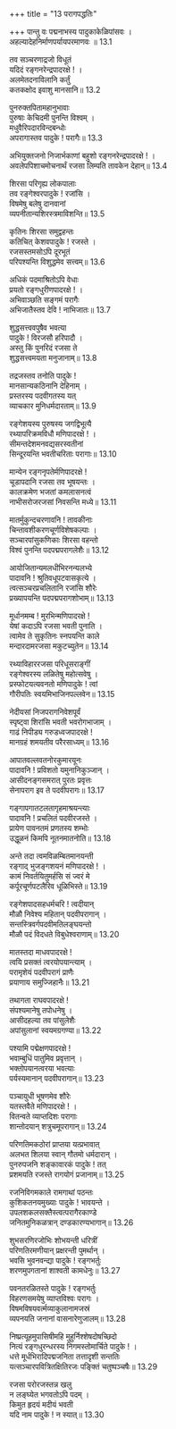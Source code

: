+++
title = "13 परागपद्धतिः"

+++
पान्तु वः पद्मनाभस्य पादुकाकेळिपांसवः ।  
अहल्यादेहनिर्माणपर्यायपरमाणवः ॥ 13.1

तव सञ्चरणाद्रजो विधूतं  
यदिदं रङ्गनरेन्द्रपादरक्षे ! ।  
अलमेतदनाविलानि कर्तुं  
कतकक्षोद इवाशु मानसानि॥ 13.2

पुनरुक्तपितामहानुभावाः  
पुरुषाः केचिदमी पुनन्ति विश्वम् ।  
मधुवैरिपदारविन्दबन्धोः  
अपरागास्तव पादुके ! परागैः॥ 13.3

अभियुक्तजनो निजार्भकाणां बहुशो रङ्गनरेन्द्रपादरक्षे ! ।  
अवलेपपिशाचमोचनार्थं रजसा लिम्पति तावकेन देहान्॥ 13.4

शिरसा परिगृह्य लोकपालाः  
तव रङ्गेश्वरपादुके ! रजांसि ।  
विषमेषु बलेषु दानवानां  
व्यपनीतान्यशिरस्त्रमाविशन्ति॥ 13.5

कृतिनः शिरसा समुद्वहन्तः  
कतिचित् केशवपादुके ! रजस्ते ।  
रजसस्तमसोऽपि दूरभूतं  
परिपश्यन्ति विशुद्धमेव सत्त्वम्॥ 13.6

अधिकं पदमाश्रितोऽपि वेधाः  
प्रयतो रङ्गधुरीणपादरक्षे ! ।  
अभिवाञ्छति सङ्गमं परागैः  
अभिजातैस्तव देवि ! नाभिजातः॥ 13.7

शुद्धसत्त्ववपुषैव भवत्या  
पादुके ! विरजसौ हरिपादौ ।  
अस्तु किं पुनरिदं रजसा ते  
शुद्धसत्त्वमयता मनुजानाम्॥ 13.8

तद्रजस्तव तनोति पादुके !  
मानसान्यकठिनानि देहिनाम् ।  
प्रस्तरस्य पदवीगतस्य यत्  
व्याचकार मुनिधर्मदारताम्॥ 13.9

रङ्गेशयस्य पुरुषस्य जगद्विभूत्यै  
रथ्यापरिक्रमविधौ मणिपादरक्षे ! ।  
सीमन्तदेशमनवद्यसरस्वतीनां  
सिन्दूरयन्ति भवतीचरिताः परागाः॥ 13.10

मान्येन रङ्गनृपतेर्मणिपादरक्षे !  
चूडापदानि रजसा तव भूषयन्तः ।  
कालक्रमेण भजतां कमलासनत्वं  
नाभीसरोजरजसां निवसन्ति मध्ये॥ 13.11

मातर्मुकुन्दचरणावनि ! तावकीनाः  
चिन्तावशीकरणचूर्णविशेषकल्पाः ।  
सञ्चारपांसुकणिकाः शिरसा वहन्तो  
विश्वं पुनन्ति पदपद्मपरागलेशैः॥ 13.12

आयोजितान्यमलधीभिरनन्यलभ्ये  
पादावनि ! श्रुतिवधूपटवासकृत्ये ।  
त्वत्सञ्चरप्रचलितानि रजांसि शौरेः  
प्रख्यापयन्ति पदपद्मपरागशोभाम्॥ 13.13

मूर्धानमम्ब ! मुरभिन्मणिपादरक्षे !  
येषां कदाऽपि रजसा भवती पुनाति ।  
त्वामेव ते सुकृतिनः स्नपयन्ति काले  
मन्दारदामरजसा मकुटच्युतेन॥ 13.14

रथ्याविहाररजसा परिधूसराङ्गीं  
रङ्गेश्वरस्य लळितेषु महोत्सवेषु ।  
प्रस्फोटयत्यवनतो मणिपादुके ! त्वां  
गौरीपतिः स्वयमिभाजिनपल्लवेन॥ 13.15

नेदीयसां निजपरागनिवेशपूर्वं  
स्पृष्ट्वा शिरांसि भवती भवरोगभाजाम् ।  
गाढं निपीड्य गरुडध्वजपादरक्षे !  
मानग्रहं शमयतीव परैरसाध्यम्॥ 13.16

आपातवल्लवतनोरकुमारयूनः  
पादावनि ! प्रविशतो यमुनानिकुञ्जान् ।  
आसीदनङ्गसमरात् पुरतः प्रवृत्तः  
सेनापराग इव ते पदवीपरागः॥ 13.17

गङ्गापगातटलतागृहमाश्रयन्त्याः  
पादावनि ! प्रचलितं पदवीरजस्ते ।  
प्रायेण पावनतमं प्रणतस्य शम्भोः  
उद्धूळनं किमपि नूतनमातनोति॥ 13.18

अन्ते तदा त्वमविळम्बितमानयन्ती  
रङ्गाद् भुजङ्गशयनं मणिपादरक्षे ! ।  
कामं निवर्तयितुमर्हसि सं ज्वरं मे  
कर्पूरचूर्णपटलैरिव धूळिभिस्ते॥ 13.19

रङ्गेशपादसहधर्मचरि ! त्वदीयान्  
मौळौ निवेश्य महितान् पदवीपरागान् ।  
सन्तस्त्रिवर्गपदवीमतिलङ्घयन्तो  
मौळौ पदं विदधते विबुधेश्वराणाम्॥ 13.20

मातस्तदा माधवपादरक्षे !  
त्वयि प्रसक्तं त्वरयोपयान्त्याम् ।  
परामृशेयं पदवीपरागं प्राणैः  
प्रयाणाय समुज्जिहानैः॥ 13.21

तथागता राघवपादरक्षे !  
संपश्यमानेषु तपोधनेषु ।  
आसीदहल्या तव पांसुलेशैः  
अपांसुलानां स्वयमग्रगण्या॥ 13.22

पश्यामि पद्मेक्षणपादरक्षे !  
भवाम्बुधिं पातुमिव प्रवृत्तान् ।  
भक्तोपयानत्वरया भवत्याः  
पर्यस्यमानान् पदवीपरागान्॥ 13.23

पञ्चायुधी भूषणमेव शौरेः  
यतस्तवैते मणिपादरक्षे ! ।  
वितन्वते व्याप्तदिशः परागाः  
शान्तोदयान् शत्रुचमूपरागान्॥ 13.24

परिणतिमकठोरां प्राप्तया यत्प्रभावात्  
अलभत शिलया स्वान् गौतमो धर्मदारान् ।  
पुनरुपजनि शङ्कावारकं पादुके ! तत्  
प्रशमयति रजस्ते रागयोगं प्रजानाम्॥ 13.25

रजनिविगमकाले रामगाथां पठन्तः  
कुशिकतनयमुख्याः पादुके ! भावयन्ते ।  
उपलशकलसक्तैस्त्वत्परागैरकाण्डे  
जनितमुनिकळत्रान् दण्डकारण्यभागान्॥ 13.26

शुभसरणिरजोभिः शोभयन्ती धरित्रीं  
परिणतिरमणीयान् प्रक्षरन्ती पुमर्थान् ।  
भवसि भुवनवन्द्या पादुके ! रङ्गभर्तुः  
शरणमुपगतानां शाश्वती कामधेनुः॥ 13.27

पवनतरळितस्ते पादुके ! रङ्गभर्तुः  
विहरणसमयेषु व्याप्तविश्वः परागः ।  
विषमविषयवर्त्मव्याकुलानामजस्रं  
व्यपनयति जनानां वासनारेणुजालम्॥ 13.28

निष्प्रत्यूहमुपासिषीमहि मुहुर्निश्शेषदोषच्छिदो  
नित्यं रङ्गधुरन्धरस्य निगमस्तोमार्चिते पादुके ! ।  
धत्ते मूर्धभिरादिपद्मजनिता तत्तादृशी सन्ततिः  
यत्सञ्चारपवित्रितक्षितिरजः पङ्क्तिं चतुष्पञ्चषैः॥ 13.29

रजसा परोरजस्तन्न खलु  
न लङ्घ्येत भगवतोऽपि पदम् ।  
किमुत हृदयं मदीयं भवती  
यदि नाम पादुके ! न स्यात्॥ 13.30

